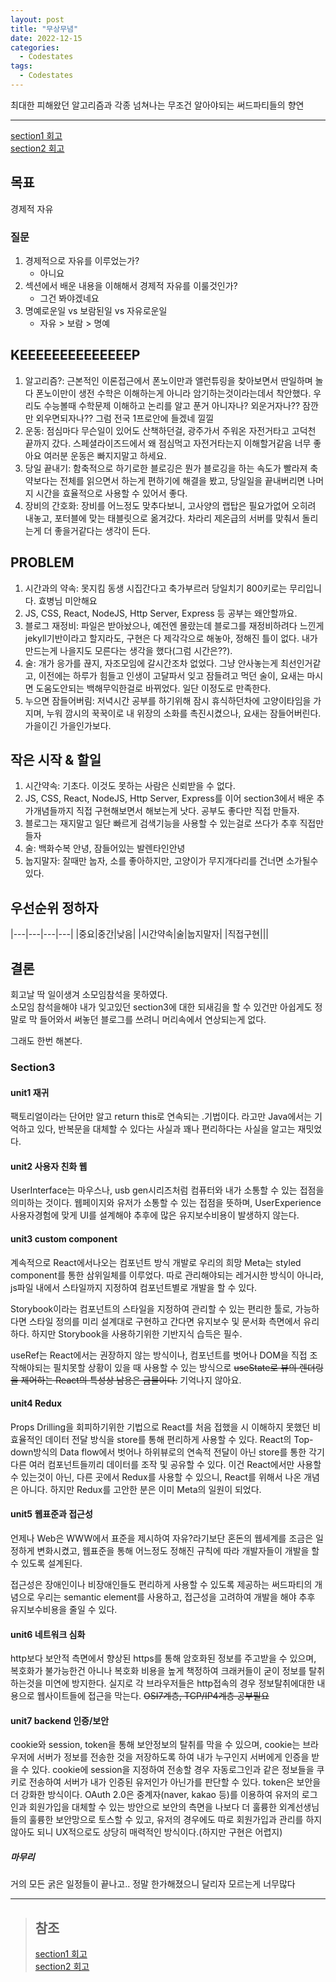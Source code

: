 ```yaml
---
layout: post
title: "무상무념"
date: 2022-12-15
categories:
  - Codestates
tags:
  - Codestates
---
```


최대한 피해왔던 알고리즘과 각종 넘쳐나는 무조건 알아야되는 써드파티들의 향연

---

[section1 회고](https://kimtank.github.io/codestates/2022/09/19/a-cs-section1.html)  
[section2 회고](https://kimtank.github.io/codestates/2022/10/19/section2-fin.html)

## 목표

경제적 자유

### 질문

1. 경제적으로 자유를 이루었는가?
   - 아니요
2. 섹션에서 배운 내용을 이해해서 경제적 자유를 이룰것인가?
   - 그건 봐야겠네요
3. 명예로운일 vs 보람된일 vs 자유로운일
   - 자유 > 보람 > 명예

## KEEEEEEEEEEEEEEP

1. 알고리즘?: 근본적인 이론접근에서 폰노이만과 앨런튜링을 찾아보면서 딴일하며 놀다 폰노이만이 생전 수학은 이해하는게 아니라 암기하는것이라는데서 착안했다. 우리도 수능볼때 수학문제 이해하고 논리를 알고 푼거 아니자나? 외운거자나?? 잠깐만 외우면되자나?? 그럼 전국 1프로안에 들겠네 낄낄
2. 운동: 점심마다 무슨일이 있어도 산책하던걸, 광주가서 주워온 자전거타고 고덕천 끝까지 갔다. 스페셜라이즈드에서 왜 점심먹고 자전거타는지 이해할거같음 너무 좋아요 여러분 운동은 빠지지말고 하세요.
3. 당일 끝내기: 함축적으로 하기로한 블로깅은 뭔가 블로깅을 하는 속도가 빨라져 축약보다는 전체를 읽으면서 하는게 편하기에 해결을 봤고, 당일일을 끝내버리면 나머지 시간을 효율적으로 사용할 수 있어서 좋다.
4. 장비의 간호화: 장비를 어느정도 맞추다보니, 고사양의 랩탑은 필요가없어 오히려 내놓고, 포터블에 맞는 태블릿으로 옮겨갔다. 차라리 제온급의 서버를 맞춰서 돌리는게 더 좋을거같다는 생각이 든다.

## PROBLEM

1. 시간과의 약속: 못지킴 동생 시집간다고 축가부르러 당일치기 800키로는 무리입니다. 효병님 미안해요
2. JS, CSS, React, NodeJS, Http Server, Express 등 공부는 왜안할까요.
3. 블로그 재정비: 파일은 받아놨으나, 예전엔 몰랐는데 블로그를 재정비하려다 느낀게 jekyll기반이라고 할지라도, 구현은 다 제각각으로 해놓아, 정해진 틀이 없다. 내가 만드는게 나을지도 모른다는 생각을 했다(그럼 시간은??).
4. 술: 개가 응가를 끊지, 자조모임에 갈시간조차 없었다. 그냥 안사놓는게 최선인거같고, 이전에는 하루가 힘들고 인생이 고달파서 잊고 잠들려고 먹던 술이, 요새는 마시면 도움도안되는 백해무익한걸로 바뀌었다. 일단 이정도로 만족한다.
5. 누으면 잠들어버림: 저녁시간 공부를 하기위해 잠시 휴식하던차에 고양이타임을 가지며, 누워 깜시의 꾹꾹이로 내 위장의 소화를 촉진시켰으나, 요새는 잠들어버린다. 가을이긴 가을인가보다.

## 작은 시작 & 할일

1. 시간약속: 기초다. 이것도 못하는 사람은 신뢰받을 수 없다.
2. JS, CSS, React, NodeJS, Http Server, Express를 이어 section3에서 배운 추가개념들까지 직접 구현해보면서 해보는게 낫다. 공부도 좋다만 직접 만들자.
3. 블로그는 재지말고 일단 빠르게 검색기능을 사용할 수 있는걸로 쓰다가 추후 직접만들자
4. 술: 백화수복 안녕, 잠들어있는 발렌타인안녕
5. 눕지말자: 잘때만 눕자, 소를 좋아하지만, 고양이가 무지개다리를 건너면 소가될수있다.

## 우선순위 정하자

|---|---|---|---|
|중요|중간|낮음|
|시간약속|술|눕지말자|
|직접구현|||

## 결론

회고날 딱 일이생겨 소모임참석을 못하였다.  
소모임 참석을해야 내가 잊고있던 section3에 대한 되새김을 할 수 있건만 아쉽게도 정말로 막 들어와서 써놓던 블로그를 쓰려니 머리속에서 연상되는게 없다.

그래도 한번 해본다.

### Section3

#### unit1 재귀

팩토리얼이라는 단어만 알고 return this로 연속되는 .기법이다. 라고만 Java에서는 기억하고 있다, 반복문을 대체할 수 있다는 사실과 꽤나 편리하다는 사실을 알고는 재밋었다.

#### unit2 사용자 친화 웹

UserInterface는 마우스나, usb gen시리즈처럼 컴퓨터와 내가 소통할 수 있는 접점을 의미하는 것이다. 웹페이지와 유저가 소통할 수 있는 접점을 뜻하며, UserExperience 사용자경험에 맞게 UI를 설계해야 추후에 많은 유지보수비용이 발생하지 않는다.

#### unit3 custom component

계속적으로 React에서나오는 컴포넌트 방식 개발로 우리의 희망 Meta는 styled component를 통한 삼위일체를 이루었다. 따로 관리해야되는 레거시한 방식이 아니라, js파일 내에서 스타일까지 지정하여 컴포넌트별로 개발을 할 수 있다.

Storybook이라는 컴포넌트의 스타일을 지정하여 관리할 수 있는 편리한 툴로, 가능하다면 스타일 정의를 미리 설계대로 구현하고 간다면 유지보수 및 문서화 측면에서 유리하다. 하지만 Storybook을 사용하기위한 기반지식 습득은 필수.

useRef는 React에서는 권장하지 않는 방식이나, 컴포넌트를 벗어나 DOM을 직접 조작해야되는 필치못할 상황이 있을 때 사용할 수 있는 방식으로 ~~useState로 뷰의 렌더링을 제어하는 React의 특성상 남용은 금물이다.~~ 기억나지 않아요.

#### unit4 Redux

Props Drilling을 회피하기위한 기법으로 React를 처음 접했을 시 이해하지 못했던 비효율적인 데이터 전달 방식을 store를 통해 편리하게 사용할 수 있다. React의 Top-down방식의 Data flow에서 벗어나 하위뷰로의 연속적 전달이 아닌 store를 통한 각기 다른 여러 컴포넌트들끼리 데이터를 조작 및 공유할 수 있다. 이건 React에서만 사용할 수 있는것이 아닌, 다른 곳에서 Redux를 사용할 수 있으니, React를 위해서 나온 개념은 아니다. 하지만 Redux를 고안한 분은 이미 Meta의 일원이 되었다.

#### unit5 웹표준과 접근성

언제나 Web은 WWW에서 표준을 제시하여 자유?라기보단 혼돈의 웹세계를 조금은 일정하게 변화시켰고, 웹표준을 통해 어느정도 정해진 규칙에 따라 개발자들이 개발을 할 수 있도록 설계된다.

접근성은 장애인이나 비장애인들도 편리하게 사용할 수 있도록 제공하는 써드파티의 개념으로 우리는 semantic element를 사용하고, 접근성을 고려하여 개발을 해야 추후 유지보수비용을 줄일 수 있다.

#### unit6 네트워크 심화

http보다 보안적 측면에서 향상된 https를 통해 암호화된 정보를 주고받을 수 있으며, 복호화가 불가능한건 아니나 복호화 비용을 높게 책정하여 크래커들이 굳이 정보를 탈취하는것을 미연에 방지한다. 실지로 각 브라우저들은 http접속의 경우 정보탈취에대한 내용으로 웹사이트들에 접근을 막는다. ~~OSI7계층, TCP/IP4계층 공부필요~~

#### unit7 backend 인증/보안

cookie와 session, token을 통해 보안정보의 탈취를 막을 수 있으며, cookie는 브라우저에 서버가 정보를 전송한 것을 저장하도록 하여 내가 누구인지 서버에게 인증을 받을 수 있다. cookie에 session을 지정하여 전송할 경우 자동로그인과 같은 정보들을 쿠키로 전송하여 서버가 내가 인증된 유저인가 아닌가를 판단할 수 있다. token은 보안을 더 강화한 방식이다. OAuth 2.0은 중계자(naver, kakao 등)를 이용하여 유저의 로그인과 회원가입을 대체할 수 있는 방안으로 보안의 측면을 나보다 더 훌륭한 외계선생님들의 훌륭한 보안망으로 토스할 수 있고, 유저의 경우에도 따로 회원가입과 관리를 하지 않아도 되니 UX적으로도 상당히 매력적인 방식이다.(하지만 구현은 어렵지)

##### 마무리

거의 모든 굵은 일정들이 끝나고.. 정말 한가해졌으니 달리자 모르는게 너무많다

---

> ## 참조
>
> [section1 회고](https://kimtank.github.io/codestates/2022/09/19/a-cs-section1.html)  
> [section2 회고](https://kimtank.github.io/codestates/2022/10/19/section2-fin.html)
